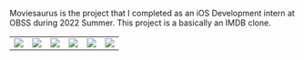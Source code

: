 Moviesaurus is the project that I completed as an iOS Development intern at OBSS during 2022 Summer.
This project is a basically an IMDB clone.

<table>
  <tr>
    <td>
      <img src="https://user-images.githubusercontent.com/42948198/194753933-448537aa-51d5-45da-aaa3-606e44c75fc4.png">
    </td>
    <td>
      <img src="https://user-images.githubusercontent.com/42948198/194753947-9e14ce8b-6152-4f22-89a5-c309869249c3.png">
    </td>
    <td>
      <img src="https://user-images.githubusercontent.com/42948198/194753955-7f1ca571-c46b-46ff-ba3d-b7ee3bca6208.png">
    </td>
    <td>
      <img src="https://user-images.githubusercontent.com/42948198/194753963-b565d0e6-e7be-4eb2-850f-2c4452e1bcfb.png">
    </td>
    <td>
      <img src="https://user-images.githubusercontent.com/42948198/194753982-0d87a4c0-f544-499f-885c-79ac162c93c9.png">
    </td>
    <td>
      <img src="https://user-images.githubusercontent.com/42948198/194753985-3d1a7bf4-f95d-4d87-9c5d-887a7a73ec3e.png">
    </td>
  </tr>
</table>
